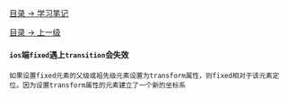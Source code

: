 

[目录 -> 学习笔记](notes/guide.md)

[目录 -> 上一级](notes/tips/guide.md)

#### `ios`端`fixed`遇上`transition`会失效

```
如果设置fixed元素的父级或祖先级元素设置为transform属性，则fixed相对于该元素定位。因为设置transform属性的元素建立了一个新的坐标系
```

